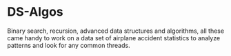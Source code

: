 # DS-Algos
Binary search, recursion, advanced data structures and algorithms, all these came handy to work on a data set of airplane accident statistics to analyze patterns and look for any common threads.
